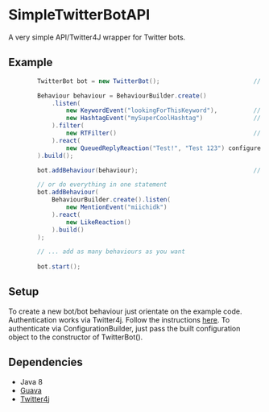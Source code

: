 # SimpleTwitterBotAPI
A very simple API/Twitter4J wrapper for Twitter bots.

## Example
```java
        TwitterBot bot = new TwitterBot();                          // create a new Twitter bot instance

        Behaviour behaviour = BehaviourBuilder.create()
            .listen(
                new KeywordEvent("lookingForThisKeyword"),          // looking for "lookingForThisKeyword" and "#mySuperCoolHashtag" on Twitter
                new HashtagEvent("mySuperCoolHashtag")              // can also be achieved by calling listen() on the builder multiple times
            ).filter(
                new RTFilter()                                      // exclude tweets that starts with "RT, a lot of bots do this
            ).react(
                new QueuedReplyReaction("Test!", "Test 123") configure
        ).build();

        bot.addBehaviour(behaviour);                                // add the behaviour to the bot instance

        // or do everything in one statement
        bot.addBehaviour(
            BehaviourBuilder.create().listen(
                new MentionEvent("miichidk")
            ).react(
                new LikeReaction()
            ).build()
        );

        // ... add as many behaviours as you want
        
        bot.start();
```

## Setup
To create a new bot/bot behaviour just orientate on the example code.
Authentication works via Twitter4j. Follow the instructions [here](http://twitter4j.org/en/configuration.html). To authenticate via ConfigurationBuilder, just pass the built configuration object to the constructor of TwitterBot().

## Dependencies
- Java 8
- [Guava](https://github.com/google/guava)
- [Twitter4j](http://twitter4j.org/)